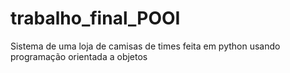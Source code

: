 # trabalho_final_POOI
 Sistema de uma loja de camisas de times feita em python usando programação orientada a objetos

